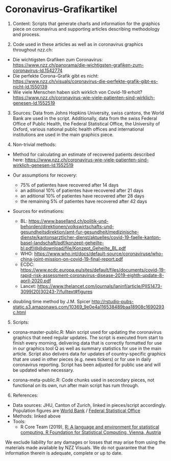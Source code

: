 # Coronavirus-Grafikartikel

1. Content: Scripts that generate charts and information for the graphics piece on coronavirus and supporting articles describing methodology and process.

2. Code used in these articles as well as in coronavirus graphics throughout nzz.ch:
  * Die wichtigsten Grafiken zum Coronavirus: https://www.nzz.ch/panorama/die-wichtigsten-grafiken-zum-coronavirus-ld.1542774
  * Die perfekte Corona-Grafik gibt es nicht: https://www.nzz.ch/visuals/coronavirus-die-perfekte-grafik-gibt-es-nicht-ld.1550139
  * Wie viele Menschen haben sich wirklich von Covid-19 erholt? https://www.nzz.ch/coronavirus-wie-viele-patienten-sind-wirklich-genesen-ld.1552519
  
3. Sources: Data from Johns Hopkins University, swiss cantons, the World Bank are used in the script. Additionally, data from the swiss Federal Office of Public Health, the Federal Statistical Office, the University of Oxford, various national public health offices and international institutions are used in the main graphics piece.

4. Non-trivial methods: 
* Method for calculating an estimate of recovered patients described here: https://www.nzz.ch/coronavirus-wie-viele-patienten-sind-wirklich-genesen-ld.1552519

* Our assumptions for recovery:
    * 75% of patientes have recovered after 14 days
    * an aditional 10% of patientes have recovered after 21 days
    * an aditional 10% of patientes have recovered after 28 days
    * the remaining 5% of patientes have recovered after 42 days

* Sources for estimations:
    * BL: https://www.baselland.ch/politik-und-behorden/direktionen/volkswirtschafts-und-gesundheitsdirektion/amt-fur-gesundheit/medizinische-dienste/kantonsarztlicher-dienst/aktuelles/covid-19-faelle-kanton-basel-landschaft/pdf/konzept-geheilte-bl.pdf/@@download/file/Konzept_Geheilte_BL.pdf
    * WHO: https://www.who.int/docs/default-source/coronaviruse/who-china-joint-mission-on-covid-19-final-report.pdf
    * ECDC: https://www.ecdc.europa.eu/sites/default/files/documents/covid-19-rapid-risk-assessment-coronavirus-disease-2019-eighth-update-8-april-2020.pdf
    * Lancet: https://www.thelancet.com/journals/laninf/article/PIIS1473-3099(20)30243-7/fulltext#figures

* doubling time method by J.M. Spicer http://rstudio-pubs-static.s3.amazonaws.com/10369_9e0e4a116538489baa18908c1690293c.html
  
  
5. Scripts: 
* corona-master-public.R: Main script used for updating the coronavirus graphics that need regular updates. The script is executed from start to finish every morning, delivering data that is correctly formatted for use in our graphics tool Q as well as summary statistics for use in the main article. Script also delivers data for updates of country-specific graphics that are used in other pieces (e.g. news tickers) or for use in daily coronavirus reporting. Script has been adjusted for public use and will be updated when necessary.

* corona-meta-public.R: Code chunks used in secondary pieces, not functional on its own, run after main script has rum through.

6. References:

* Data sources: JHU, Canton of Zurich, linked in pieces/script accordingly. Population figures are [World Bank](https://data.worldbank.org/indicator/SP.POP.TOTL) / [Federal Statistical Office](https://www.bfs.admin.ch/bfs/de/home/statistiken/bevoelkerung/stand-entwicklung/bevoelkerung.assetdetail.9486033.html)
* Methods: linked above
* Tools: 
    * R Core Team (2019), [R: A language and environment for statistical computing. R Foundation for Statistical Computing, Vienna, Austria](http://www.R-project.org)

We exclude liability for any damages or losses that may arise from using the materials made available by NZZ Visuals. We do not guarantee that the information therein is adequate, complete or up to date.

